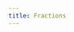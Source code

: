 ```yaml
---
title: Fractions
---
```


<ExternalRedirect href="https://docs.starswap.xyz/sdk/2.0.0/reference/fractions" />
